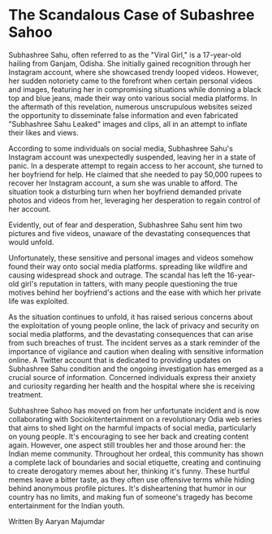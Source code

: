 # The Scandalous Case of Subashree Sahoo

Subhashree Sahu, often referred to as the "Viral Girl," is a 17-year-old hailing from Ganjam, Odisha. She initially gained recognition through her Instagram account, where she showcased trendy looped videos. However, her sudden notoriety came to the forefront when certain personal videos and images, featuring her in compromising situations while donning a black top and blue jeans, made their way onto various social media platforms. In the aftermath of this revelation, numerous unscrupulous websites seized the opportunity to disseminate false information and even fabricated "Subhashree Sahu Leaked" images and clips, all in an attempt to inflate their likes and views.

According to some individuals on social media, Subhashree Sahu's Instagram account was unexpectedly suspended, leaving her in a state of panic. In a desperate attempt to regain access to her account, she turned to her boyfriend for help. He claimed that she needed to pay 50,000 rupees to recover her Instagram account, a sum she was unable to afford. The situation took a disturbing turn when her boyfriend demanded private photos and videos from her, leveraging her desperation to regain control of her account.

Evidently, out of fear and desperation, Subhashree Sahu sent him two pictures and five videos, unaware of the devastating consequences that would unfold.

Unfortunately, these sensitive and personal images and videos somehow found their way onto social media platforms. spreading like wildfire and causing widespread shock and outrage. The scandal has left the 16-year-old girl's reputation in tatters, with many people questioning the true motives behind her boyfriend's actions and the ease with which her private life was exploited.

As the situation continues to unfold, it has raised serious concerns about the exploitation of young people online, the lack of privacy and security on social media platforms, and the devastating consequences that can arise from such breaches of trust. The incident serves as a stark reminder of the importance of vigilance and caution when dealing with sensitive information online. A Twitter account that is dedicated to providing updates on Subhashree Sahu condition and the ongoing investigation has emerged as a crucial source of information. Concerned individuals express their anxiety and curiosity regarding her health and the hospital where she is receiving treatment.

Subhashree Sahoo has moved on from her unfortunate incident and is now collaborating with Sociokitentertainment on a revolutionary Odia web series that aims to shed light on the harmful impacts of social media, particularly on young people. It's encouraging to see her back and creating content again. However, one aspect still troubles her and those around her: the Indian meme community. Throughout her ordeal, this community has shown a complete lack of boundaries and social etiquette, creating and continuing to create derogatory memes about her, thinking it's funny. These hurtful memes leave a bitter taste, as they often use offensive terms while hiding behind anonymous profile pictures. It's disheartening that humor in our country has no limits, and making fun of someone's tragedy has become entertainment for the Indian youth.

Written By Aaryan Majumdar
